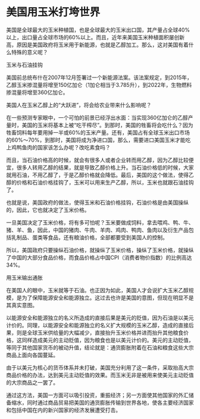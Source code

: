 # 美国用玉米打垮世界

美国是全球最大的玉米种植国，也是全球最大的玉米出口国，其产量占全球40%以上，出口量占全球市场的60%以上。而且，近年来美国玉米种植面积屡创新高，原因是美国政府将玉米用于新能源，也就是乙醇加工。那么，这对美国有着什么特殊的意义呢？ 

玉米与石油挂钩 

美国前总统布什在2007年12月签署过一个新能源法案。该法案规定，到2015年，乙醇玉米掺混量将增至150亿加仑（1加仑相当于3.785升），到2022年，生物燃料掺混量将增至360亿加仑。 

美国人在玉米乙醇上的“大跃进”，将会给农业带来什么影响呢？ 

在一些预测专家眼中，一个可怕的前景已经浮出水面：当实现360亿加仑的乙醇产量时，美国的玉米将基本上被“吃干榨尽”。到那时，美国的牲畜将会吃什么？因为牲畜饲料每年要用掉一半或60%的玉米产量。还有，美国占有全球玉米出口市场的60%～70%，到那时，美国将成为净进口国，那么，需要进口美国玉米才能吃上鸡鸭鱼肉的国家该怎么办呢？改吃素食吗？ 

而且，当石油价格高的时候，就会有很多人或者企业转而用乙醇，因为乙醇比较便宜，很多人转用乙醇的结果，就是导致乙醇价格上升。当石油价格低的时候，大家就用石油，不用乙醇了，于是乙醇价格就会降低。最后，美国的这个做法，使得乙醇的价格和石油价格挂钩了，玉米可以用来生产乙醇，所以，玉米也就跟石油挂钩了。 

也就是说，美国政府的做法，使得玉米和石油价格挂钩，石油价格是由美国操纵的，因此，它也就决定了玉米价格。 

一旦美国决定了玉米价格，将有多可怕呢？玉米要做成饲料，拿去喂鸡、鸭、牛、猪、羊、鱼，因此，中国的猪肉、牛肉、羊肉、鸡肉、鸭肉、鱼肉以及衍生产品包括乳制品、蛋类等食品，还有粮油价格，全部都要受到美国人的控制。 

所以，美国政府只要操纵石油价格，就操纵了玉米价格，操纵了玉米价格，就操纵了中国的大部分食品价格，而食品价格占中国CPI（消费者物价指数）的比例高达34%。 

用玉米输出通胀 

在美国人的眼中，玉米就等于石油。也正因为如此，美国人才会说扩大玉米乙醇规模，是为了保障能源安全和能源独立。这过去也许是美国的意图，但现在明显不是其真实意图。 

以能源安全和能源独立的名义所造成的直接后果是美元的贬值，因为石油是以美元计价的。同理，以能源安全和能源独立的名义扩大规模的玉米乙醇，造成的直接后果，则是全球玉米供给量的大幅减少，直接抬升玉米价格并进而抬升其他粮食价格，这同样造成美元的主动贬值，因为粮食也是以美元计价的。美元的主动贬值，等同于其他国家货币的被动升值，结论就是：通货膨胀附着在石油和粮食这些大宗商品上面向各国蔓延。 

由于以美元为核心的货币体系并未打破，美国充分利用了这一条件，采取抬高大宗商品价格的办法，达到美元主动贬值的效果。而玉米无非是被用来使美元主动贬值的大宗商品之一罢了。 

通过这方法，美国一方面可以吸引投资，重振经济；另一方面使其他国家的外汇储备缩水，同时通过商品贸易把美国的通货膨胀传输到世界各地，使各主要经济国家和包括中国在内的新兴国家的经济发展遭受打击。